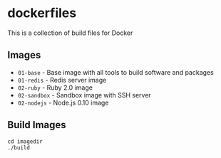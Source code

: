 # dockerfiles

This is a collection of build files for Docker

## Images

- `01-base`    - Base image with all tools to build software and packages
- `01-redis`   - Redis server image
- `02-ruby`    - Ruby 2.0 image
- `02-sandbox` - Sandbox image with SSH server
- `02-nodejs`  - Node.js 0.10 image

## Build Images

```
cd imagedir
./build
```